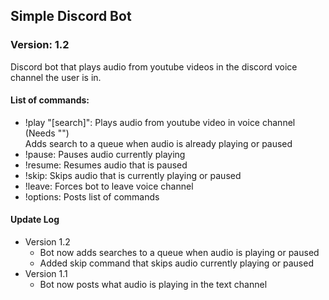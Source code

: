 ## Simple Discord Bot

### Version: 1.2

Discord bot that plays audio from youtube videos in the discord voice channel
the user is in. 

#### List of commands:

* !play "[search]": Plays audio from youtube video in voice channel (Needs "")  
  Adds search to a queue when audio is already playing or paused
* !pause: Pauses audio currently playing
* !resume: Resumes audio that is paused
* !skip: Skips audio that is currently playing or paused 
* !leave: Forces bot to leave voice channel
* !options: Posts list of commands

#### Update Log

* Version 1.2
  *  Bot now adds searches to a queue when audio is playing or paused
  *  Added skip command that skips audio currently playing or paused
* Version 1.1 
  *  Bot now posts what audio is playing in the text channel
